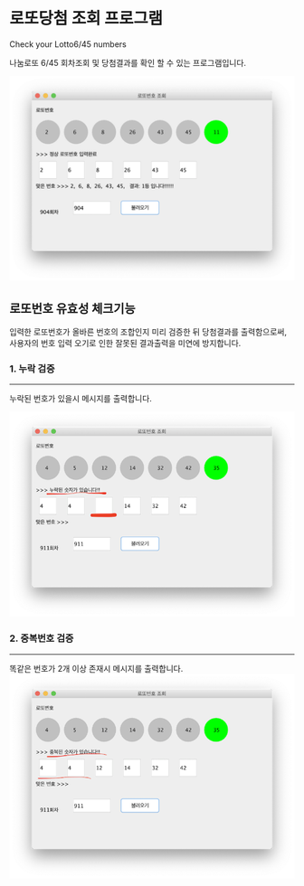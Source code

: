 # 로또당첨 조회 프로그램
Check your Lotto6/45 numbers

나눔로또 6/45 회차조회 및 당첨결과를 확인 할 수 있는 프로그램입니다.

![lotto01](images/lotto01.png)

## 로또번호 유효성 체크기능

입력한 로또번호가 올바른 번호의 조합인지 미리 검증한 뒤 당첨결과를 출력함으로써, 사용자의 번호 입력 오기로 인한 잘못된 결과출력을 미연에 방지합니다.

### 1. 누락 검증
---
누락된 번호가 있을시 메시지를 출력합니다.

![lotto-ommit](images/lotto-ommit.png)

### 2. 중복번호 검증
---
똑같은 번호가 2개 이상 존재시 메시지를 출력합니다.
![lotto-dupli](images/lotto-dupli.png)

